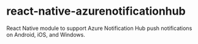 # react-native-azurenotificationhub
React Native module to support Azure Notification Hub push notifications on Android, iOS, and Windows.
